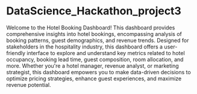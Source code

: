 # DataScience_Hackathon_project3

Welcome to the Hotel Booking Dashboard! This dashboard provides comprehensive insights into hotel bookings, encompassing analysis of booking patterns, guest demographics, and revenue trends. Designed for stakeholders in the hospitality industry, this dashboard offers a user-friendly interface to explore and understand key metrics related to hotel occupancy, booking lead time, guest composition, room allocation, and more. Whether you're a hotel manager, revenue analyst, or marketing strategist, this dashboard empowers you to make data-driven decisions to optimize pricing strategies, enhance guest experiences, and maximize revenue potential.
